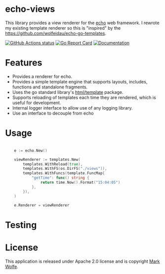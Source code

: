 # echo-views

This library provides a view renderer for the [echo](https://github.com/labstack/echo) web framework. I rewrote my existing template renderer so this is "inspired" by the https://github.com/wolfeidau/echo-go-templates.


[![GitHub Actions status](https://github.com/wolfeidau/echo-views/workflows/Go/badge.svg?branch=main)](https://github.com/wolfeidau/lambda-go-extras/actions?query=workflow%3AGo)
[![Go Report Card](https://goreportcard.com/badge/github.com/wolfeidau/echo-views)](https://goreportcard.com/report/github.com/wolfeidau/echo-views)
[![Documentation](https://godoc.org/github.com/wolfeidau/echo-views?status.svg)](https://godoc.org/github.com/wolfeidau/echo-views)

# Features

* Provides a renderer for echo.
* Provides a simple template engine that supports layouts, includes, functions and standalone fragments.
* Uses the go standard library's [html/template](https://pkg.go.dev/html/template) package.
* Supports reloading of templates each time they are rendered, which is useful for development.
* Internal logger interface to allow use of any logging library.
* Use an interface to decouple from echo 

# Usage

```go

	e := echo.New()

	viewRenderer := templates.New(
        templates.WithReload(true),
		templates.WithFS(os.DirFS("./views")),
		templates.WithFuncs(template.FuncMap{
			"getTime": func() string {
				return time.Now().Format("15:04:05")
			},
		}),
    )

    e.Renderer = viewRenderer
```

# Testing



# License

This application is released under Apache 2.0 license and is copyright [Mark Wolfe](https://www.wolfe.id.au/?utm_source=echo-go-templates).